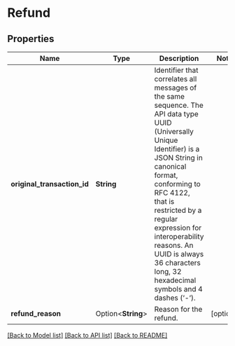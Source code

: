 # Refund

## Properties

Name | Type | Description | Notes
------------ | ------------- | ------------- | -------------
**original_transaction_id** | **String** | Identifier that correlates all messages of the same sequence. The API data type UUID (Universally Unique Identifier) is a JSON String in canonical format, conforming to RFC 4122, that is restricted by a regular expression for interoperability reasons. An UUID is always 36 characters long, 32 hexadecimal symbols and 4 dashes (‘-‘). | 
**refund_reason** | Option<**String**> | Reason for the refund. | [optional]

[[Back to Model list]](../README.md#documentation-for-models) [[Back to API list]](../README.md#documentation-for-api-endpoints) [[Back to README]](../README.md)


